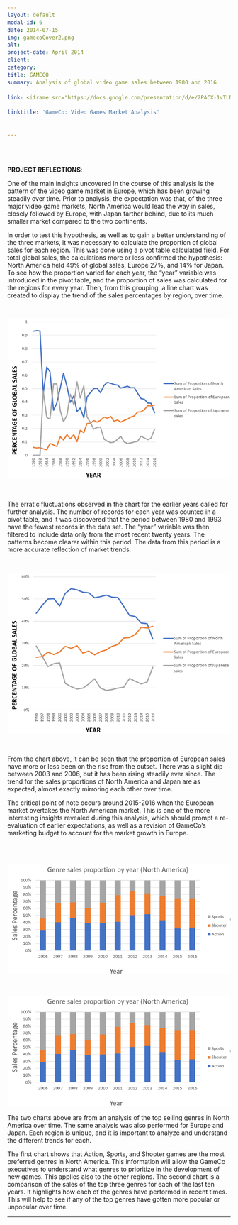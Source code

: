 ```yaml
---
layout: default
modal-id: 6
date: 2014-07-15
img: gamecoCover2.png
alt: 
project-date: April 2014
client: 
category: 
title: GAMECO
summary: Analysis of global video game sales between 1980 and 2016

link: <iframe src="https://docs.google.com/presentation/d/e/2PACX-1vTLD4UFNWMUhWvSM-mr5RZfE_z2mNhFHjN9z8BWUCegLnqAWXrwLs_nGY8qz3WTIw/embed?start=false&loop=false&delayms=3000" frameborder="0" width="640" height="389" allowfullscreen="true" mozallowfullscreen="true" webkitallowfullscreen="true"></iframe>

linktitle: 'GameCo: Video Games Market Analysis'


---
```


<br><br>

**PROJECT REFLECTIONS**:


One of the main insights uncovered in the course of this analysis is the pattern of the video game market in Europe, which has been growing steadily over time. Prior to analysis, the expectation was that, of the three major video game markets, North America would lead the way in sales, closely followed by Europe, with Japan farther behind, due to its much smaller market compared to the two continents. 

In order to test this hypothesis, as well as to gain a better understanding of the three markets, it was necessary to calculate the proportion of global sales for each region. This was done using a pivot table calculated field. For total global sales, the calculations more or less confirmed the hypothesis: North America held 49% of global sales, Europe 27%, and 14% for Japan. To see how the proportion varied for each year, the “year” variable was introduced in the pivot table, and the proportion of sales was calculated for the regions for every year. Then, from this grouping, a line chart was created to display the trend of the sales percentages by region, over time.

<br>

![](https://github.com/fiyinogun/fiyinogun.github.io/blob/master/img/GameCo%20case%20study/gameCo%20erratic.png?raw=true)

<br>

The erratic fluctuations observed in the chart for the earlier years called for further analysis. The number of records for each year was counted in a pivot table, and it was discovered that the period between 1980 and 1993 have the fewest records in the data set. The “year” variable was then filtered to include data only from the most recent twenty years. The patterns become clearer within this period.  The data from this period is a more accurate reflection of market trends.

<br>

![](https://github.com/fiyinogun/fiyinogun.github.io/blob/master/img/GameCo%20case%20study/gameCo%20normal.png?raw=true)

<br>

From the chart above, it can be seen that the proportion of European sales have more or less been on the rise from the outset. There was a slight dip between 2003 and 2006, but it has been rising steadily ever since. The trend for the sales proportions of North America and Japan are as expected, almost exactly mirroring each other over time.

The critical point of note occurs around 2015-2016 when the European market overtakes the North American market. This is one of the more interesting insights revealed during this analysis, which should prompt a re-evaluation of earlier expectations, as well as a revision of GameCo’s marketing budget to account for the market growth in Europe.

<br><br>

![](https://github.com/fiyinogun/fiyinogun.github.io/blob/master/img/GameCo%20case%20study/NA%20genre.png?raw=true)

<br>

![](https://github.com/fiyinogun/fiyinogun.github.io/blob/master/img/GameCo%20case%20study/NA%20proportion.png?raw=true)


The two charts above are from an analysis of the top selling genres in North America over time. The same analysis was also performed for Europe and Japan. Each region is unique, and it is important to analyze and understand the different trends for each. 

The first chart shows that Action, Sports, and Shooter games are the most preferred genres in North America. This information will allow the GameCo executives to understand what genres to prioritize in the development of new games. This applies also to the other regions. The second chart is a comparison of the sales of the top three genres for each of the last ten years. It highlights how each of the genres have performed in recent times. This will help to see if any of the top genres have gotten more popular or unpopular over time.

---
